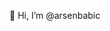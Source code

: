 👋 Hi, I’m @arsenbabic
<!---
- 👀 I’m interested in ...
- 🌱 I’m currently learning ...
- 💞️ I’m looking to collaborate on ...
- 📫 How to reach me ...
--->

<!---
arsenbabic/arsenbabic is a ✨ special ✨ repository because its `README.md` (this file) appears on your GitHub profile.
You can click the Preview link to take a look at your changes.
--->
